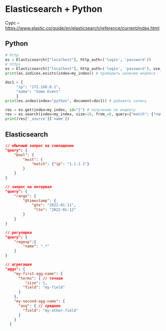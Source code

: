# Elasticsearch + Python

Сурс – https://www.elastic.co/guide/en/elasticsearch/reference/current/index.html

## Python

```python
# http
es = Elasticsearch(["localhost"], http_auth=('login', 'password'))
# https
es = Elasticsearch(["localhost"], http_auth=('login', 'password'), use_ssl=True, verify_certs=False 
print(es.indices.exists(index=my_index)) # проверить наличие индекса
```

```python
doc1 = {
     "ip": "172.168.0.1",
     "name": "Some Event"
     }
print(es.index(index="python", document=doc1)) # добавить запись
```

```python
res = es.get(index=my_index, id="1") # получение по индексу
res = es.search(index=my_index, size=10, from_=0, query={"match": {"name": "XXX"}}) # поиск
print(res['_source']['name'])
```



## Elasticsearch

```json
// обычный запрос на совпадение
"query": {
    "bool": {
    	"must": {
			"match": {"ip": "1.1.1.1"}
        }
    }
}
```

```json
// запрос на интервал
"query": {
    "range": {
        "@timestamp": {
            "gte": "2022-01-11",
             "lte": "2022-01-12"
        }
    }
}
```

```json
// регулярка
"query": {
    "regexp":{
        "name": ".*"
    }
}
```

```json
// агрегация
"aggs": {
    "my-first-agg-name": {
      "terms": { // точная
         "size": 5, 
		"field": "my-field"
      }
    },
    "my-second-agg-name": {
      "avg": { // среднее
        "field": "my-other-field"
      }
    }
  }
```

